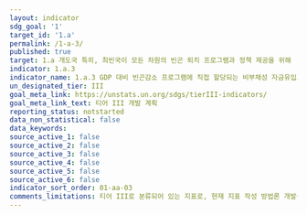 ```yaml
---
layout: indicator
sdg_goal: '1'
target_id: '1.a'
permalink: /1-a-3/
published: true
target: 1.a 개도국 특히, 최빈국이 모든 차원의 빈곤 퇴치 프로그램과 정책 제공을 위해  증강된 개발협력 을 포함하여 다양한 재원 동원 보장
indicator: 1.a.3
indicator_name: 1.a.3 GDP 대비 빈곤감소 프로그램에 직접 할당되는 비부채성 자금유입과 총 보조금의 합
un_designated_tier: III
goal_meta_link: https://unstats.un.org/sdgs/tierIII-indicators/
goal_meta_link_text: 티어 III 개발 계획
reporting_status: notstarted
data_non_statistical: false
data_keywords:  
source_active_1: false
source_active_2: false
source_active_3: false
source_active_4: false
source_active_5: false
source_active_6: false
indicator_sort_order: 01-aa-03
comments_limitations: 티어 III로 분류되어 있는 지표로, 현재 지표 작성 방법론 개발중입니다.
---
```

